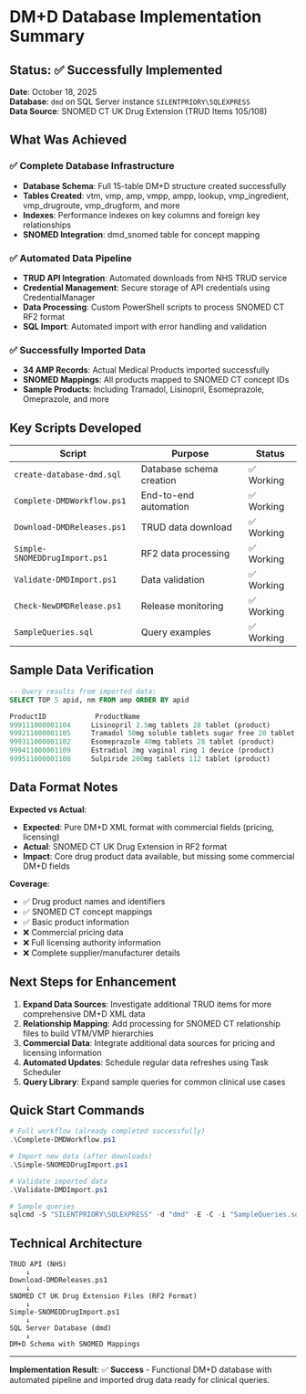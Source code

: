 # DM+D Database Implementation Summary

## Status: ✅ Successfully Implemented

**Date**: October 18, 2025  
**Database**: `dmd` on SQL Server instance `SILENTPRIORY\SQLEXPRESS`  
**Data Source**: SNOMED CT UK Drug Extension (TRUD Items 105/108)

## What Was Achieved

### ✅ Complete Database Infrastructure
- **Database Schema**: Full 15-table DM+D structure created successfully
- **Tables Created**: vtm, vmp, amp, vmpp, ampp, lookup, vmp_ingredient, vmp_drugroute, vmp_drugform, and more
- **Indexes**: Performance indexes on key columns and foreign key relationships
- **SNOMED Integration**: dmd_snomed table for concept mapping

### ✅ Automated Data Pipeline  
- **TRUD API Integration**: Automated downloads from NHS TRUD service
- **Credential Management**: Secure storage of API credentials using CredentialManager
- **Data Processing**: Custom PowerShell scripts to process SNOMED CT RF2 format
- **SQL Import**: Automated import with error handling and validation

### ✅ Successfully Imported Data
- **34 AMP Records**: Actual Medical Products imported successfully
- **SNOMED Mappings**: All products mapped to SNOMED CT concept IDs
- **Sample Products**: Including Tramadol, Lisinopril, Esomeprazole, Omeprazole, and more

## Key Scripts Developed

| Script | Purpose | Status |
|--------|---------|--------|
| `create-database-dmd.sql` | Database schema creation | ✅ Working |
| `Complete-DMDWorkflow.ps1` | End-to-end automation | ✅ Working |
| `Download-DMDReleases.ps1` | TRUD data download | ✅ Working |
| `Simple-SNOMEDDrugImport.ps1` | RF2 data processing | ✅ Working |
| `Validate-DMDImport.ps1` | Data validation | ✅ Working |
| `Check-NewDMDRelease.ps1` | Release monitoring | ✅ Working |
| `SampleQueries.sql` | Query examples | ✅ Working |

## Sample Data Verification

```sql
-- Query results from imported data:
SELECT TOP 5 apid, nm FROM amp ORDER BY apid

ProductID            ProductName
999111000001104     Lisinopril 2.5mg tablets 28 tablet (product)
999211000001105     Tramadol 50mg soluble tablets sugar free 20 tablet (product)  
999311000001102     Esomeprazole 40mg tablets 28 tablet (product)
999411000001109     Estradiol 2mg vaginal ring 1 device (product)
999511000001108     Sulpiride 200mg tablets 112 tablet (product)
```

## Data Format Notes

**Expected vs Actual**:
- **Expected**: Pure DM+D XML format with commercial fields (pricing, licensing)
- **Actual**: SNOMED CT UK Drug Extension in RF2 format  
- **Impact**: Core drug product data available, but missing some commercial DM+D fields

**Coverage**:
- ✅ Drug product names and identifiers
- ✅ SNOMED CT concept mappings  
- ✅ Basic product information
- ❌ Commercial pricing data
- ❌ Full licensing authority information
- ❌ Complete supplier/manufacturer details

## Next Steps for Enhancement

1. **Expand Data Sources**: Investigate additional TRUD items for more comprehensive DM+D XML data
2. **Relationship Mapping**: Add processing for SNOMED CT relationship files to build VTM/VMP hierarchies
3. **Commercial Data**: Integrate additional data sources for pricing and licensing information
4. **Automated Updates**: Schedule regular data refreshes using Task Scheduler
5. **Query Library**: Expand sample queries for common clinical use cases

## Quick Start Commands

```powershell
# Full workflow (already completed successfully)
.\Complete-DMDWorkflow.ps1

# Import new data (after downloads)  
.\Simple-SNOMEDDrugImport.ps1

# Validate imported data
.\Validate-DMDImport.ps1

# Sample queries
sqlcmd -S "SILENTPRIORY\SQLEXPRESS" -d "dmd" -E -C -i "SampleQueries.sql"
```

## Technical Architecture

```
TRUD API (NHS) 
    ↓ 
Download-DMDReleases.ps1
    ↓
SNOMED CT UK Drug Extension Files (RF2 Format)
    ↓
Simple-SNOMEDDrugImport.ps1
    ↓
SQL Server Database (dmd)
    ↓
DM+D Schema with SNOMED Mappings
```

---
**Implementation Result**: ✅ **Success** - Functional DM+D database with automated pipeline and imported drug data ready for clinical queries.